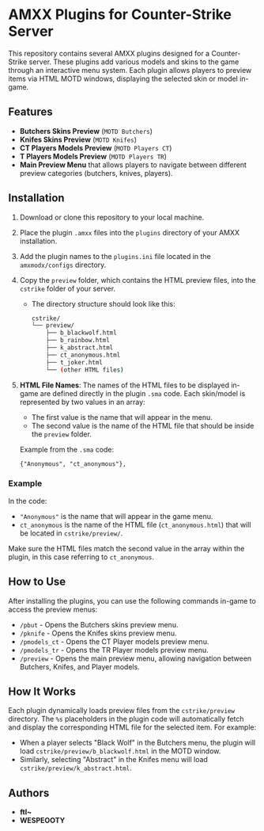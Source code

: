 # AMXX Plugins for Counter-Strike Server

This repository contains several AMXX plugins designed for a Counter-Strike server. These plugins add various models and skins to the game through an interactive menu system. Each plugin allows players to preview items via HTML MOTD windows, displaying the selected skin or model in-game.

## Features

- **Butchers Skins Preview** (`MOTD Butchers`)
- **Knifes Skins Preview** (`MOTD Knifes`)
- **CT Players Models Preview** (`MOTD Players CT`)
- **T Players Models Preview** (`MOTD Players TR`)
- **Main Preview Menu** that allows players to navigate between different preview categories (butchers, knives, players).

## Installation

1. Download or clone this repository to your local machine.
2. Place the plugin `.amxx` files into the `plugins` directory of your AMXX installation.
3. Add the plugin names to the `plugins.ini` file located in the `amxmodx/configs` directory.
4. Copy the `preview` folder, which contains the HTML preview files, into the `cstrike` folder of your server.

   - The directory structure should look like this:
     ```bash
     cstrike/
     └── preview/
         ├── b_blackwolf.html
         ├── b_rainbow.html
         ├── k_abstract.html
         ├── ct_anonymous.html
         ├── t_joker.html
         └── (other HTML files)
     ```

5. **HTML File Names**: The names of the HTML files to be displayed in-game are defined directly in the plugin `.sma` code. Each skin/model is represented by two values in an array:
   - The first value is the name that will appear in the menu.
   - The second value is the name of the HTML file that should be inside the `preview` folder.

   Example from the `.sma` code:
   ```sma
   {"Anonymous", "ct_anonymous"},

### Example

In the code:

- `"Anonymous"` is the name that will appear in the game menu.
- `ct_anonymous` is the name of the HTML file (`ct_anonymous.html`) that will be located in `cstrike/preview/`.

Make sure the HTML files match the second value in the array within the plugin, in this case referring to `ct_anonymous`.

## How to Use

After installing the plugins, you can use the following commands in-game to access the preview menus:

- `/pbut` - Opens the Butchers skins preview menu.
- `/pknife` - Opens the Knifes skins preview menu.
- `/pmodels_ct` - Opens the CT Player models preview menu.
- `/pmodels_tr` - Opens the TR Player models preview menu.
- `/preview` - Opens the main preview menu, allowing navigation between Butchers, Knifes, and Player models.

## How It Works

Each plugin dynamically loads preview files from the `cstrike/preview` directory. The `%s` placeholders in the plugin code will automatically fetch and display the corresponding HTML file for the selected item. For example:

- When a player selects "Black Wolf" in the Butchers menu, the plugin will load `cstrike/preview/b_blackwolf.html` in the MOTD window.
- Similarly, selecting "Abstract" in the Knifes menu will load `cstrike/preview/k_abstract.html`.

## Authors

- **ftl~**
- **WESPEOOTY**

